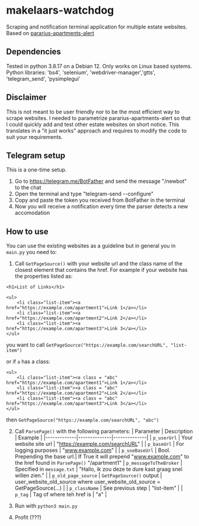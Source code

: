 # makelaars-watchdog
Scraping and notification terminal application for multiple estate websites.
Based on [pararius-apartments-alert](https://github.com/LLagu/pararius-apartments-alert)

## Dependencies
Tested in python 3.8.17 on a Debian 12.
Only works on Linux based systems.
Python libraries: 'bs4', 'selenium', 'webdriver-manager','gtts', 'telegram_send', 'pysimplegui'


## Disclaimer
This is not meant to be user friendly nor to be the most efficient way to scrape websites.
I needed to parametrize pararius-apartments-alert so that I could quickly add and test other estate
websites on short notice. This translates in a "it just works" approach and requires to modify the code to suit your requirements.

## Telegram setup
This is a one-time setup.
1. Go to https://telegram.me/BotFather and send the message "/newbot" to the chat
2. Open the terminal and type "telegram-send --configure"
3. Copy and paste the token you received from BotFather in the terminal
4. Now you will receive a notification every time the parser detects a new accomodation


## How to use

You can use the existing websites as a guideline but in general you in `main.py` you need to:
1. Call `GetPageSource()` with your website url and the class name of the closest element that contains the href.
For example if your website has the properties listed as:

```
<h1>List of Links</h1>

<ul>
    <li class="list-item"><a href="https://example.com/apartment1">Link 1</a></li>
    <li class="list-item"><a href="https://example.com/apartment2">Link 2</a></li>
    <li class="list-item"><a href="https://example.com/apartment3">Link 3</a></li>
</ul>
```


you want to call 
`GetPageSource("https://example.com/searchURL", "list-item")`

or if `a` has a class:
```
<ul>
    <li class="list-item"><a class = "abc" href="https://example.com/apartment1">Link 1</a></li>
    <li class="list-item"><a class = "abc" href="https://example.com/apartment2">Link 2</a></li>
    <li class="list-item"><a class = "abc" href="https://example.com/apartment3">Link 3</a></li>
</ul>
```
then `GetPageSource("https://example.com/searchURL", "abc")`

2. Call `ParsePage()` with the following parameters:
    | Parameter   | Description  | Example      |
    |-------------|--------------|--------------|
    | `p_userUrl`               | Your website site url         | "https://example.com/searchURL"     |
    | `p_baseUrl`               | For logging purposes          | "www.example.com"      |
    | `p_useBaseUrl`            | Bool. Prepending the base url.| If True it will prepend "www.example.com" to the href found in `ParsePage()` "/apartment1"
    | `p_messageToTheBroker`    | Specified in `message.txt`    | "Hallo, ik zou deze te dure kast graag snel willen zien."     |
    | `p_old_page_source`       | `GetPageSource()` output      | user_website_old_source where user_website_old_source = GetPageSource(...)     |
    | `p_className`             | See previous step             | "list-item"       |
    | `p_tag`                   | Tag of where teh href is      | "a"     |
   

4. Run with `python3 main.py`

5. Profit (???)
